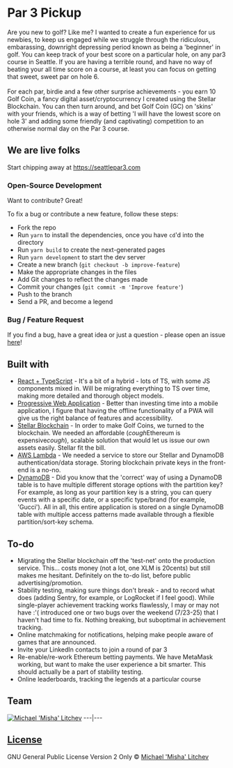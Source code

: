 # Par 3 Pickup

Are you new to golf? Like me? I wanted to create a fun experience for us newbies, to keep us engaged while we struggle through the ridiculous, embarassing, downright depressing period known as being a 'beginner' in golf. You can keep track of your best score on a particular hole, on any par3 course in Seattle. If you are having a terrible round, and have no way of beating your all time score on a course, at least you can focus on getting that sweet, sweet par on hole 6.
<br /><br />
For each par, birdie and a few other surprise achievements - you earn 10 Golf Coin, a fancy digital asset/cryptocurrency I created using the Stellar Blockchain. You can then turn around, and bet Golf Coin (GC) on 'skins' with your friends, which is a way of betting 'I will have the lowest score on hole 3' and adding some friendly (and captivating) competition to an otherwise normal day on the Par 3 course.

## We are live folks

Start chipping away at https://seattlepar3.com

### Open-Source Development

Want to contribute? Great!

To fix a bug or contribute a new feature, follow these steps:

- Fork the repo
- Run `yarn` to install the dependencies, once you have `cd`'d into the directory
- Run `yarn build` to create the next-generated pages
- Run `yarn development` to start the dev server
- Create a new branch (`git checkout -b improve-feature`)
- Make the appropriate changes in the files
- Add Git changes to reflect the changes made
- Commit your changes (`git commit -m 'Improve feature'`)
- Push to the branch
- Send a PR, and become a legend

### Bug / Feature Request

If you find a bug, have a great idea or just a question - please open an issue [here](https://github.com/mikhael28/seattle-par-3/issues/new)!

## Built with

- [React + TypeScript](https://reactjs.org/) - It's a bit of a hybrid - lots of TS, with some JS components mixed in. Will be migrating everything to TS over time, making more detailed and thorough object models.
- [Progressive Web Application](https://web.dev/progressive-web-apps/) - Better than investing time into a mobile application, I figure that having the offline functionality of a PWA will give us the right balance of features and accessibility.
- [Stellar Blockchain](https://www.stellar.org/) - In order to make Golf Coins, we turned to the blockchain. We needed an affordable (*cough*Ethereum is expensive*cough*), scalable solution that would let us issue our own assets easily. Stellar fit the bill.
- [AWS Lambda](https://aws.amazon.com/lambda/) - We needed a service to store our Stellar and DynamoDB authentication/data storage. Storing blockchain private keys in the front-end is a no-no.
- [DynamoDB](https://aws.amazon.com/dynamodb/) - Did you know that the 'correct' way of using a DynamoDB table is to have multiple different storage options with the partition key? For example, as long as your partition key is a string, you can query events with a specific date, or a specific type/brand (for example, 'Gucci'). All in all, this entire application is stored on a single DynamoDB table with multiple access patterns made available through a flexible partition/sort-key schema.

## To-do

- Migrating the Stellar blockchain off the 'test-net' onto the production service. This... costs money (not a lot, one XLM is 20cents) but still makes me hesitant. Definitely on the to-do list, before public advertising/promotion.
- Stability testing, making sure things don't break - and to record what does (adding Sentry, for example, or LogRocket if I feel good). While single-player achievement tracking works flawlessly, I may or may not have :'( introduced one or two bugs over the weekend (7/23-25) that I haven't had time to fix. Nothing breaking, but suboptimal in achievement tracking.
- Online matchmaking for notifications, helping make people aware of games that are announced.
- Invite your LinkedIn contacts to join a round of par 3
- Re-enable/re-work Ethereum betting payments. We have MetaMask working, but want to make the user experience a bit smarter. This should actually be a part of stability testing.
- Online leaderboards, tracking the legends at a particular course

## Team

[![Michael 'Misha' Litchev](https://avatars.githubusercontent.com/u/15205259?s=400&u=64ad9374b8d98f09dc5709fcc737e5ec4f2447f3&v=4)](https://github.com/mikhael28)
---|---

## [License](https://github.com/mikhael28/seattle-par-3/blob/main/LICENSE)

GNU General Public License Version 2 Only © [Michael 'Misha' Litchev](https://github.com/mikhael28)
